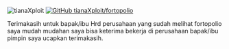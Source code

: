 ![tianaXploit](https://komarev.com/ghpvc/?username=tianaXploit&label=Views&color=blue&style=plastic)
[![GitHub tianaXploit/fortopolio](https://img.shields.io/github/followers/tianaXploit?label=follow&style=social)](https://github.com/tianaXploit/fortopolio)

Terimakasih untuk bapak/ibu Hrd perusahaan yang sudah melihat fortopolio saya mudah mudahan saya bisa keterima bekerja di perusahaan bapak/ibu pimpin saya ucapkan terimakasih.
